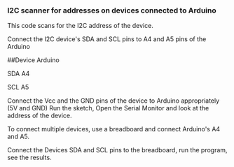 ### I2C scanner for addresses on devices connected to Arduino


This code scans for the I2C address of the device.

Connect the I2C device's SDA and SCL pins to A4 and A5 pins of the Arduino 

##Device   Arduino

SDA  A4

SCL  A5


Connect the Vcc and the GND pins of the device to Arduino appropriately (5V and GND)
Run the sketch, Open the Serial Monitor and look at the address of the device.

To connect multiple devices, use a breadboard and connect Arduino's A4 and A5.

Connect the Devices SDA and SCL pins to the breadboard, run the program, see the results.

